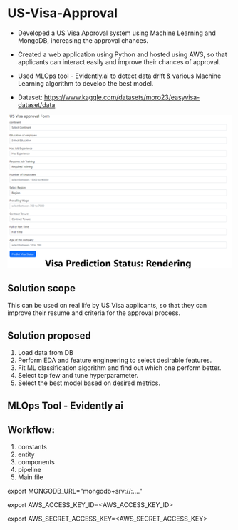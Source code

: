 # US-Visa-Approval
- Developed a US Visa Approval system using Machine Learning and MongoDB, increasing the approval chances.
- Created a web application using Python and hosted using AWS, so that applicants can interact easily and improve their chances of approval.
- Used MLOps tool - Evidently.ai to detect data drift & various Machine Learning algorithm to develop the best model.

- Dataset: https://www.kaggle.com/datasets/moro23/easyvisa-dataset/data

![US-Visa-Approval](/image/visa.png)


<!-- - Given a set of features (continents, education, job experience, training, employment, age etc)
- We have to predict weather the application for the visa will be approved or not. -->

## Solution scope
This can be used on real life by US Visa applicants, so that they can improve their resume and criteria for the approval process.

## Solution proposed
1. Load data from DB
2. Perform EDA and feature engineering to select desirable features.
3. Fit ML classification algorithm and find out which one perform better.
4. Select top few and tune hyperparameter.
5. Select the best model based on desired metrics.

## MLOps Tool - Evidently ai

## Workflow:

1. constants
2. entity
3. components
4. pipeline
5. Main file



export MONGODB_URL="mongodb+srv://<username>:<password>...."

export AWS_ACCESS_KEY_ID=<AWS_ACCESS_KEY_ID>

export AWS_SECRET_ACCESS_KEY=<AWS_SECRET_ACCESS_KEY>



